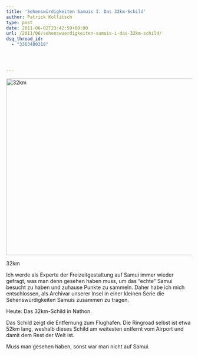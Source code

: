 ```yaml
---
title: 'Sehenswürdigkeiten Samuis I: Das 32km-Schild'
author: Patrick Kollitsch
type: post
date: 2011-06-02T23:42:59+00:00
url: /2011/06/sehenswuerdigkeiten-samuis-i-das-32km-schild/
dsq_thread_id:
  - "3363480318"




---
```

<div class="media image">
  <a href="http://www.flickr.com/photos/schreibblogade/5793599976/" title="32km by Patrick Kollitsch, on Flickr"><img src="//farm6.static.flickr.com/5102/5793599976_fd88013f5e_z.jpg" width="640" height="480" alt="32km" /></a></p> 
  
  <p>
    32km
  </p>
</div>

Ich werde als Experte der Freizeitgestaltung auf Samui immer wieder gefragt, was man denn gesehen haben muss, um das &#8220;echte&#8221; Samui besucht zu haben und zuhause Punkte zu sammeln. Daher habe ich mich entschlossen, als Archivar unserer Insel in einer kleinen Serie die Sehensw&uuml;rdigkeiten Samuis zusammen zu tragen.

Heute: Das 32km-Schild in Nathon. 

Das Schild zeigt die Entfernung zum Flughafen. Die Ringroad selbst ist etwa 52km lang, weshalb dieses Schild am weitesten entfernt vom Airport und damit dem Rest der Welt ist. 

Muss man gesehen haben, sonst war man nicht auf Samui.